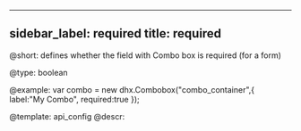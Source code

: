 
---
sidebar_label: required
title: required
---          

@short: 
defines whether the field with Combo box is required (for a form)




@type: boolean

@example: 
var combo = new dhx.Combobox("combo_container",{
    label:"My Combo",
    required:true
});


@template:	api_config
@descr: 



